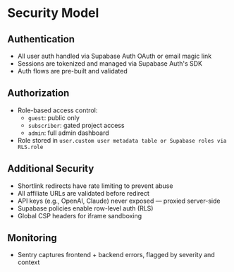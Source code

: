 # Security Model

## Authentication
- All user auth handled via Supabase Auth OAuth or email magic link
- Sessions are tokenized and managed via Supabase Auth's SDK
- Auth flows are pre-built and validated

## Authorization
- Role-based access control:
  - `guest`: public only
  - `subscriber`: gated project access
  - `admin`: full admin dashboard
- Role stored in `user.custom user metadata table or Supabase roles via RLS.role`

## Additional Security
- Shortlink redirects have rate limiting to prevent abuse
- All affiliate URLs are validated before redirect
- API keys (e.g., OpenAI, Claude) never exposed — proxied server-side
- Supabase policies enable row-level auth (RLS)
- Global CSP headers for iframe sandboxing

## Monitoring
- Sentry captures frontend + backend errors, flagged by severity and context